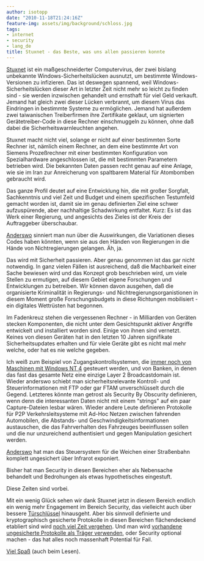 ```yaml
---
author: isotopp
date: "2010-11-18T21:24:16Z"
feature-img: assets/img/background/schloss.jpg
tags:
- internet
- security
- lang_de
title: Stuxnet - das Beste, was uns allen passieren konnte
---
```

[Stuxnet](http://de.wikipedia.org/wiki/Stuxnet) ist ein maßgeschneiderter
Computervirus, der zwei bislang unbekannte Windows-Sicherheitslücken
ausnutzt, um bestimmte Windows-Versionen zu infizieren. Das ist deswegen
spannend, weil Windows-Sicherheitslücken dieser Art in letzter Zeit nicht
mehr so leicht zu finden sind - sie werden inzwischen gehandelt und
ernsthaft für viel Geld verkauft. Jemand hat gleich zwei dieser Lücken
verbrannt, um diesem Virus das Eindringen in bestimmte Systeme zu
ermöglichen. Jemand hat außerdem zwei taiwanischen Treiberfirmen ihre
Zertifikate geklaut, um signierten Gerätetreiber-Code in diese Rechner
einschmuggeln zu können, ohne daß dabei die Sicherheitswarnleuchten angehen.

Stuxnet macht nicht viel, solange er nicht auf einer bestimmten Sorte
Rechner ist, nämlich einem Rechner, an dem eine bestimmte Art von Siemens
Prozeßrechner mit einer bestimmten Konfiguration von Spezialhardware
angeschlossen ist, die mit bestimmten Parametern betrieben wird. Die
bekannten Daten passen recht genau auf eine Anlage, wie sie im Iran zur
Anreicherung von spaltbarem Material für Atombomben gebraucht wird.

Das ganze Profil deutet auf eine Entwicklung hin, die mit großer Sorgfalt,
Sachkenntnis und viel Zeit und Budget und einem spezifischen Testumfeld
gemacht worden ist, damit sie im genau definierten Ziel eine schwer
aufzuspürende, aber nachhaltige Schadwirkung entfaltet. Kurz: Es ist das
Werk einer Regierung, und angesichts des Zieles ist der Kreis der
Auftraggeber überschaubar.

[Anderswo](http://news.yahoo.com/s/ap/20101117/ap_on_hi_te/us_cyber_threats)
sinniert man nun über die Auswirkungen, die Variationen dieses Codes haben
könnten, wenn sie aus den Händen von Regierungen in die Hände von
Nichtregierungen gelangen. Äh, ja.

Das wird mit Sicherheit passieren. Aber genau genommen ist das gar nicht
notwendig. In ganz vielen Fällen ist ausreichend, daß die Machbarkeit einer
Sache bewiesen wird und das Konzept grob beschrieben wird, um viele Stellen
zu ermutigen, auf diesem Gebiet eigene Forschungen und Entwicklungen zu
betreiben. Wir können davon ausgehen, daß die organisierte Kriminalität in
Regierungs- und Nichtregierungsorganistionen in diesem Moment große
Forschungsbudgets in diese Richtungen mobilisiert - ein digitales Wettrüsten
hat begonnen.

Im Fadenkreuz stehen die vergessenen Rechner - in Milliarden von Geräten
stecken Komponenten, die nicht unter dem Gesichtspunkt aktiver Angriffe
entwickelt und installiert worden sind. Einige von ihnen sind vernetzt.
Keines von diesen Geräten hat in den letzten 10 Jahren signifikate
Sicherheitsupdates erhalten und für viele Geräte gibt es nicht mal mehr
welche, oder hat es nie welche gegeben.

Ich weiß zum Beispiel von Zugangskontrollsystemen, die 
[immer noch von Maschinen mit Windows NT 4](http://www.autec-gmbh.de/vesta_ze.html) 
gesteuert werden, und von Banken, in denen das fast das gesamte Netz eine
einzige Layer 2 Broadcastdomain ist. Wieder anderswo schiebt man
sicherheitsrelevante Kontroll- und Steuerinformationen mit FTP oder gar FTAM
unverschlüsselt durch die Gegend. Letzteres könnte man getrost als Security
By Obscurity definieren, wenn denn die interessanten Daten nicht mit einem
"strings" auf ein paar Capture-Dateien lesbar wären. Wieder andere Leute
definieren Protokolle für P2P Verkehrsleitsysteme mit Ad-Hoc Netzen zwischen
fahrenden Automobilen, die Abstands- und Geschwindigkeitsinformationen
austauschen, die das Fahrverhalten des Fahrzeuges beeinflussen sollen und
die nur unzureichend authentisiert und gegen Manipulation gesichert werden.

[Anderswo](http://www.telegraph.co.uk/news/worldnews/1575293/Schoolboy-hacks-into-citys-tram-system.html)
hat man das Steuersystem für die Weichen einer Straßenbahn komplett
ungesichert über Infrarot exponiert.

Bisher hat man Security in diesen Bereichen eher als Nebensache behandelt
und Bedrohungen als etwas hypothetisches eingestuft.

Diese Zeiten sind vorbei.

Mit ein wenig Glück sehen wir dank Stuxnet jetzt in diesem Bereich endlich
ein wenig mehr Engagement im Bereich Security, das vielleicht auch über
bessere
[Türschlüssel](http://www.heise.de/newsticker/meldung/Geldautomaten-schlecht-gesichert-1047452.html)
hinausgeht. Aber bis sinnvoll definierte und kryptographisch gesicherte
Protokolle in diesen Bereichen flächendeckend etabliert sind wird
[noch viel Zeit vergehen](http://laforge.gnumonks.org/weblog/2010/11/12/#20101112-history_of_a52_withdrawal).
Und man wird
[vorhandene ungesicherte Protokolle als Träger verwenden](http://laforge.gnumonks.org/weblog/2010/11/07/#20101107-all_your_baseband_are_belong_to_us),
oder Security optional machen - das hat alles noch massenhaft Potential für
Fail.

[Viel Spaß](http://www.amazon.de/Daemon-Die-Welt-ist-Spiel/dp/3499252457)
(auch beim Lesen).
